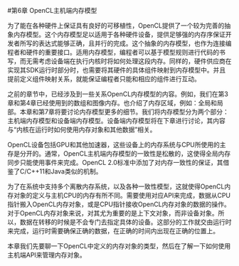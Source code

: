 #第6章 OpenCL主机端内存模型

为了能在各种硬件上保证具有良好的可移植性，OpenCL提供了一个较为完善的抽象内存模型。这个内存模型足以适用于各种硬件设备，提供足够强的内存序保证开发者所写的表达式能够正确，且并行的完成。这个抽象的内存模型，也作为连接编程者和硬件的重要接口。适用内存模型，编程者可以基于模型规则进行代码的书写，而无需考虑设备端在执行内核时将如何处理这段内存。同样的，硬件供应商在实现其SDK运行时部分时，也需要将其硬件的具体组件映射到内存模型中。并且提前定义组件映射关系，就能保证编程者只能和相应的组件进行互动。

之前的章节中，已经涉及到一些关系OpenCL内存模型的内容。例如，我们在第3章和第4章已经使用到的数组和图像内存。也介绍了内存区域，例如：全局和局部。本章和第7章将要讨论内存模型更多的细节。我们将内存模型分为两个部分：主机端内存模型和设备端内存模型。设备端内存模型将在下章进行讨论，其内容与“内核在运行时如何使用内存对象和其他数据”相关。

OpenCL设备包括GPU和其他加速器，这些设备上的内存系统与CPU所使用的主存是分开的。通常，OpenCL主机端内存模型的一致性是松散的，这使得全局内存同步只能使用事件来完成。OpenCL 2.0标准中添加了对内存一致性的保证，其借鉴了C/C++11和Java类似的机制。

为了在系统中支持多个离散内存系统，以及各种一致性模型，这就使得OpenCL内存对象的定义与主机CPU的内存有所不同。需要使用对应API来完成，数据从CPU指针搬入OpenCL内存对象，或是CPU指针接收OpenCL内存对象的数据的操作。对于OpenCL内存对象来说，对其尤为重要的是上下文对象，而非设备对象。所以，数据在转移的时候是不会专门去指定具体的设备。这部分的工作就交由运行时来完成，运行时需要确保正确的数据，在正确的时间内出现在正确的位置上。

本章我们先要聊一下OpenCL中定义的内存对象的类型，然后在了解一下如何使用主机端API来管理内存对象。

